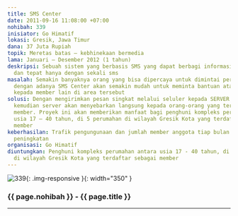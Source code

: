 ```yaml
---
title: SMS Center
date: 2011-09-16 11:08:00 +07:00
nohibah: 339
inisiator: Go Himatif
lokasi: Gresik, Jawa Timur
dana: 37 Juta Rupiah
topik: Meretas batas – kebhinekaan bermedia
lama: Januari – Desember 2012 (1 tahun)
deskripsi: Sebuah sistem yang berbasis SMS yang dapat berbagi informasi dengan cepat
  dan tepat hanya dengan sekali sms
masalah: Semakin banyaknya orang yang bisa dipercaya untuk dimintai pertolongan maka
  dengan adanya SMS Center akan semakin mudah untuk meminta bantuan atau memberi informasi
  kepada member lain di area tersebut
solusi: Dengan mengirimkan pesan singkat melalui seluler kepada SERVER SMS CENTER
  kemudian server akan menyebarkan langsung kepada orang-orang yang terdaftar sebagai
  member. Proyek ini akan memberikan manfaat bagi penghuni kompleks perumahan antara
  usia 17 – 40 tahun, di 5 perumahan di wilayah Gresik Kota yang terdaftar sebagai
  member
keberhasilan: Trafik pengungunaan dan jumlah member anggota tiap bulan selalu mengalami
  peningkatan
organisasi: Go Himatif
diuntungkan: Penghuni kompleks perumahan antara usia 17 - 40 tahun, di 5 perumahan
  di wilayah Gresik Kota yang terdaftar sebagai member
---
```


![339](/static/img/hibahcmb/339.png){: .img-responsive }{: width="350" }

### {{ page.nohibah }} - {{ page.title }}

---
